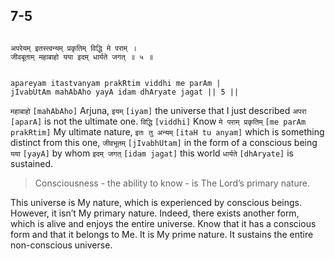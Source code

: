 ## 7-5


```shloka-sa

अपरेयम् इतस्त्वन्यम् प्रकृतिम् विद्धि मे पराम् ।
जीवबूताम् महाबाहो यया इदम् धार्यते जगत् ॥ ५ ॥

```
```shloka-sa-hk

apareyam itastvanyam prakRtim viddhi me parAm |
jIvabUtAm mahAbAho yayA idam dhAryate jagat || 5 ||

```
`महाबाहो` `[mahAbAho]` Arjuna, `इयम्` `[iyam]` the universe that I just described `अपरा` `[aparA]` is not the ultimate one. `विद्धि` `[viddhi]` Know `मे पराम् प्रकृतिम्` `[me parAm prakRtim]` My ultimate nature, `इतः तु अन्यम्` `[itaH tu anyam]` which is something distinct from this one, `जीवभूतम्` `[jIvabhUtam]` in the form of a conscious being `यया` `[yayA]` by whom `इदम् जगत्` `[idam jagat]` this world `धार्यते` `[dhAryate]` is sustained.

<a name='applnote_121'></a>
> Consciousness - the ability to know - is The Lord’s primary nature.
<a name='consciousness_nature_of_the_Lord'></a>

This universe is My nature, which is experienced by conscious beings. However, it isn’t My primary nature. Indeed, there exists another form, which is alive and enjoys the entire universe. Know that it has a conscious form and that it belongs to Me. It is My prime nature. It sustains the entire non-conscious universe. 


